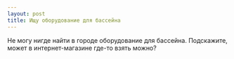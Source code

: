 ```yaml
---
layout: post 
title: Ищу оборудование для бассейна 
--- 
```

Не могу нигде найти в городе оборудование для бассейна. Подскажите, может в интернет-магазине где-то взять можно?